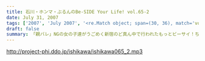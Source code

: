 ```yaml
---
title: 石川・ホンマ・ぶるんのBe-SIDE Your Life! vol.65-2
date: July 31, 2007
tags: ['2007', 'July 2007', '<re.Match object; span=(30, 36), match='vol.65'>']
draft: false
summary: 「親バレ」NGの女の子達がうごめく新宿のど真ん中で行われたもっとビーサイ！ちなみに石川サンは「親バレ」OK！というかご両親の前でこのトーク内容って・・・これってホントのレイヴなんじゃ・・・おまたせ！イベントの様子を配信しています！NAMAE
---
```


http://project-phi.ddo.jp/ishikawa/ishikawa065_2.mp3
